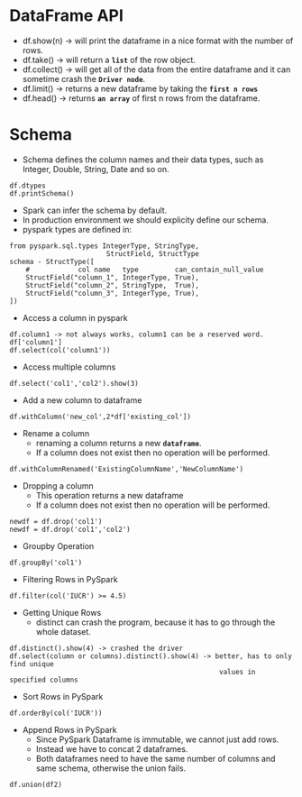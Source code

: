 # DataFrame API
- df.show(n) -> will print the dataframe in a nice format with the number of rows.
- df.take() -> will return a **`list`** of the row object.
- df.collect() -> will get all of the data from the entire dataframe and it can sometime
                    crash the **`Driver node`**.
- df.limit() -> returns a new dataframe by taking the **`first n rows`**
- df.head() -> returns **`an array`** of first n rows from the dataframe.

# Schema
- Schema defines the column names and their data types, such as Integer, Double, String, Date and so on.
```
df.dtypes
df.printSchema()
```
- Spark can infer the schema by default.
- In production environment we should explicity define our schema.
- pyspark types are defined in:
```
from pyspark.sql.types IntegerType, StringType,
                        StructField, StructType
schema - StructType([
    #            col name   type         can_contain_null_value
    StructField("column_1", IntegerType, True),
    StructField("column_2", StringType,  True),
    StructField("column_3", IntegerType, True),
])
```
- Access a column in pyspark
```
df.column1 -> not always works, column1 can be a reserved word.
df['column1']
df.select(col('column1'))
```
- Access multiple columns
```
df.select('col1','col2').show(3)
```
- Add a new column to dataframe
```
df.withColumn('new_col',2*df['existing_col'])
```
- Rename a column
    - renaming a column returns a new **`dataframe`**.
    - If a column does not exist then no operation will be performed.
```
df.withColumnRenamed('ExistingColumnName','NewColumnName')
```
- Dropping a column
    - This operation returns a new dataframe
    - If a column does not exist then no operation will be performed.
```
newdf = df.drop('col1')
newdf = df.drop('col1','col2')
```
- Groupby Operation
```
df.groupBy('col1')
```
- Filtering Rows in PySpark
```
df.filter(col('IUCR') >= 4.5)
```
- Getting Unique Rows
    - distinct can crash the program, because it has to go through the whole dataset.
```
df.distinct().show(4) -> crashed the driver
df.select(column or columns).distinct().show(4) -> better, has to only find unique
    	                                            values in specified columns
```
- Sort Rows in PySpark
```
df.orderBy(col('IUCR'))
```
- Append Rows in PySpark
    - Since PySpark Dataframe is immutable, we cannot just add rows.
    - Instead we have to concat 2 dataframes.
    - Both dataframes need to have the same number of columns and same schema, otherwise the union fails.
```
df.union(df2)
```